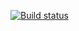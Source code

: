 [![Build status](https://ci.appveyor.com/api/projects/status/mcv2frs510tujmvw?svg=true)](https://ci.appveyor.com/project/AOVolkov1/testing-api-ci)
